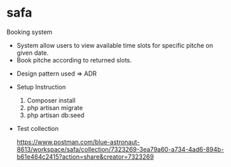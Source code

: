 # safa
Booking system
- System allow users to view available time slots for specific pitche on given date.
- Book pitche according to returned slots.

* Design pattern used => ADR
  
* Setup Instruction
  1. Composer install
  2. php artisan migrate 
  3. php artisan db:seed

* Test collection
  
  https://www.postman.com/blue-astronaut-8613/workspace/safa/collection/7323269-3ea79a60-a734-4ad6-894b-b61e464c2415?action=share&creator=7323269
  
